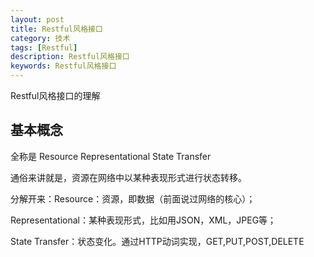 ```yaml
---
layout: post
title: Restful风格接口
category: 技术
tags: [Restful]
description: Restful风格接口
keywords: Restful风格接口
---
```


Restful风格接口的理解


## 基本概念

全称是 Resource Representational State Transfer

通俗来讲就是，资源在网络中以某种表现形式进行状态转移。

分解开来：Resource：资源，即数据（前面说过网络的核心）；

Representational：某种表现形式，比如用JSON，XML，JPEG等；

State Transfer：状态变化。通过HTTP动词实现，GET,PUT,POST,DELETE
